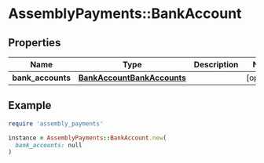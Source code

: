 # AssemblyPayments::BankAccount

## Properties

| Name | Type | Description | Notes |
| ---- | ---- | ----------- | ----- |
| **bank_accounts** | [**BankAccountBankAccounts**](BankAccountBankAccounts.md) |  | [optional] |

## Example

```ruby
require 'assembly_payments'

instance = AssemblyPayments::BankAccount.new(
  bank_accounts: null
)
```

